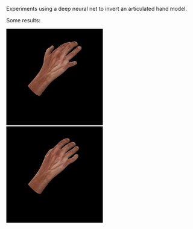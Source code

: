 Experiments using a deep neural net to invert an articulated hand model.

Some results:

![Test 1](Test/1.jpeg)
![Predict 1](Test/1-predict.jpeg)
